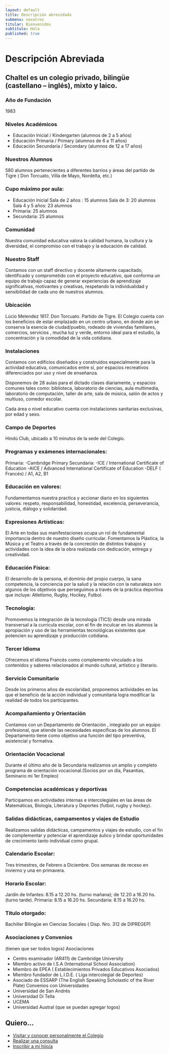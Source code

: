 ```yaml
---
layout: default
title: Descripción abrevidada
submenu: nosotros
titular: Bienvenidos
subtitulo: Hola
published: true
---
```


# Descripción Abreviada

## Chaltel es un colegio privado, bilingüe (castellano – inglés), mixto y laico.  

### Año de Fundación
1983

### Niveles Académicos
- Educación Inicial / Kindergarten (alumnos de 2 a 5 años)
- Educación Primaria / Primary (alumnos de 6 a 11 años)
- Educación Secundaria / Secondary (alumnos de 12 a 17 años)

### Nuestros Alumnos 
580 alumnos pertenecientes a diferentes barrios y áreas del partido de Tigre ( Don Torcuato, Villa de Mayo, Nordelta, etc.) 

### Cupo máximo por aula:
- Educación Inicial 
		Sala de 2 años : 15 alumnos 
        Sala de 3: 20 alumnos
        Sala 4 y 5 años: 23 alumnos
- Primaria: 25 alumnos
- Secundaria: 25 alumnos

### Comunidad 
Nuestra comunidad educativa valora la calidad humana, la cultura y la diversidad, el compromiso con el trabajo y la educación de calidad. 

### Nuestro Staff
Contamos con un staff directivo y docente  altamente capacitado, identificado y comprometido con el proyecto educativo, que conforma un equipo de trabajo  capaz de generar experiencias de aprendizaje significativas, motivantes y creativas, respetando la individualidad y sensibilidad de cada uno de nuestros alumnos.

### Ubicación
Lúcio Melendez 1617. Don Torcuato. Partido de Tigre. 
El Colegio cuenta con los beneficios de estar emplazado en un centro urbano, en donde aún se conserva la esencia de ciudad/pueblo, rodeado de viviendas familiares, comercios, servicios , mucha luz y verde, entorno ideal para el estudio, la concentración y la comodidad de la vida cotidiana. 

### Instalaciones
Contamos con edificios diseñados y construidos especialmente para la actividad educativa, comunicados entre sí, por espacios recreativos diferenciados por uso y nivel de enseñanza. 

Disponemos de 28 aulas para el dictado clases diariamente, y espacios comunes tales como: biblioteca, laboratorio de ciencias, aula multimedia,  laboratorio de computación, taller de arte, sala de música, salón de actos y multiuso, comedor escolar.

Cada área o nivel educativo cuenta con instalaciones sanitarias exclusivas, por edad y sexo.

### Campo de Deportes
Hindú Club, ubicado a 10 minutos de la sede del Colegio.

### Programas y exámenes internacionales:
Primaria: 
 -Cambridge Primary 
Secundaria:
 -ICE / International Certificate of Education
 -AICE / Advanced International Certificate of Education
 -DELF ( Francés) / A1, A2, B1

### Educación en valores: 

Fundamentamos nuestra practica y accionar diario en los siguientes valores: respeto, responsabilidad, honestidad, excelencia,  perseverancia,  justicia, diálogo y solidaridad.   

### Expresiones Artísticas: 
El Arte en todas sus manifestaciones ocupa un rol de fundamental importancia dentro de nuestro diseño curricular. Fomentamos la Plástica, la Música y el Teatro a través de la concreción de distintos trabajos y actividades con la idea de la obra realizada con dedicación, entrega y creatividad. 

### Educación Física: 
El desarrollo de la persona, el dominio del propio cuerpo, la sana competencia, la conciencia por la salud y la relación con la naturaleza son algunos de los objetivos que perseguimos a través de la práctica deportiva que incluye: Atletismo, Rugby, Hockey, Futbol.

### Tecnología: 
Promovemos la integración de la tecnología  (TICS) desde una mirada transversal a la curricula escolar, con el fin de inculcar en los alumnos la apropiación y uso de las herramientas tecnológicas  existentes que potencien su aprendizaje y producción cotidiana. 

### Tercer Idioma
Ofrecemos el idioma Francés como complemento vinculado a los contenidos y saberes relacionados al  mundo cultural, artístico y literario.

### Servicio Comunitario 
Desde los primeros años de escolaridad,  proponemos actividades en las que el beneficio de la acción individual y comunitaria logra modificar la realidad de todos los participantes.

### Acompañamiento y Orientación 
Contamos con un Departamento de Orientación , integrado por un equipo profesional, que atiende las necesidades específicas de los alumnos. El Departamento tiene como objetivo una función del tipo preventiva, asistencial y formativa.

### Orientación Vocacional
Durante el último año de la Secundaria realizamos un amplio y completo programa de orientación vocacional.(Socios por un día,  Pasantias, Seminario mi 1er Empleo)

### Competencias académicas y deportivas
Participamos en actividades internas e intercolegiales en las áreas de Matemáticas, Biología, Literatura y Deportes (futbol, rugby y hockey). 

### Salidas didácticas, campamentos y viajes de Estudio
Realizamos salidas didácticas, campamentos y viajes de estudio, con el fin de complementar y potenciar el aprendizaje áulico y brindar oportunidades de crecimiento tanto individual como grupal. 

### Calendario Escolar:
Tres trimestres, de Febrero a Diciembre.
Dos semanas de receso en invierno y una en primavera.

### Horario Escolar: 
Jardín de Infantes: 8.15 a 12.20 hs. (turno mañana); de 12.20 a 16.20 hs. (turno tarde).
Primaria: 8.15 a 16.20 hs.
Secundaria: 8.15 a 16.20 hs.

### Título otorgado:
Bachiller Bilingüe en Ciencias Sociales ( Disp. Nro. 312 de DIPREGEP)


### Asociaciones y Convenios
(tienen que ser todos logos)
Asociaciones
- Centro examinador (AR411) de Cambridge University
- Miembro activo de I.S.A (International School Association)
- Miembro de EPEA ( Establecimientos Privados Educativos Asociados)
- Miembro fundador de L.I.D.E. ( Liga intercolegial de Deportes)
- Asociado de ESSARP (The English Speaking Scholastic of the River Plate)
Convenios con Universidades
- Universidad de San Andrés
- Universidad Di Tella
- UCEMA
- Universidad Austral
(que se puedan agregar logos)


## Quiero...
- [Visitar y conocer personalmente el Colegio]( {{site.baseurl}}/admisiones/entrevista )
- [Realizar una consulta]({{site.baseurl}}/admisiones/contacto )
- [Inscribir a mi hijo/a]( {{site.baseurl}}/admisiones/proceso )